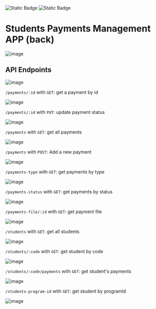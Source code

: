 ![Static Badge](https://img.shields.io/badge/Java-21-orange) ![Static Badge](https://img.shields.io/badge/maven-4.0.0-hotpink)  

# Students Payments Management APP (back)

![image](https://github.com/m-mourouh/hospital_app/assets/60442896/f44fc111-59c8-4485-943f-4309f721a406)

## API Endpoints
![image](https://github.com/m-mourouh/student-pay-back/assets/60442896/38fe24a1-573b-4fc8-97e6-b70786c2107e)

`/payments/:id` with `GET`: get a payment by id

![image](https://github.com/m-mourouh/student-pay-back/assets/60442896/794d67da-44ef-4fb1-95dd-15271534d427)

`/payments/:id` with `PUT`: update payment status

![image](https://github.com/m-mourouh/student-pay-back/assets/60442896/2c5ca638-2168-4035-a218-5b439332e21e)

`/payments` with `GET`: get all payments

![image](https://github.com/m-mourouh/student-pay-back/assets/60442896/a1bca2c1-cd0c-476e-814a-9e6fdb982cba)

`/payments` with `POST`: Add a new payment

![image](https://github.com/m-mourouh/student-pay-back/assets/60442896/4f83f854-d5bc-45f9-803a-bda7ee2f37a1)

`/payments-type` with `GET`: get payments by type

![image](https://github.com/m-mourouh/student-pay-back/assets/60442896/7e615f9e-5cca-46d0-9ec6-6607fb420c4d)

`/payments-status` with `GET`: get payments by status

![image](https://github.com/m-mourouh/student-pay-back/assets/60442896/4fb27689-5d0c-45d2-87c8-0c09262c7738)


`/payments-file/:id` with `GET`: get payment file

![image](https://github.com/m-mourouh/student-pay-back/assets/60442896/005570f2-451f-4394-b751-4fb8d6396797)

`/students` with `GET`: get all students

![image](https://github.com/m-mourouh/student-pay-back/assets/60442896/6018c217-5626-44b8-b51e-1ceb9c5c48c9)

`/students/:code` with `GET`: get student by code

![image](https://github.com/m-mourouh/student-pay-back/assets/60442896/9064f858-25d8-4583-aab0-03b3a75131bc)

`/students/:code/payments` with `GET`: get student's payments

![image](https://github.com/m-mourouh/student-pay-back/assets/60442896/600f2533-8258-4907-a2d4-cefea4bd8545)

`/students-program-id` with `GET`: get student by programId

![image](https://github.com/m-mourouh/student-pay-back/assets/60442896/07174535-40b3-4917-88f9-7932f62885dd)


